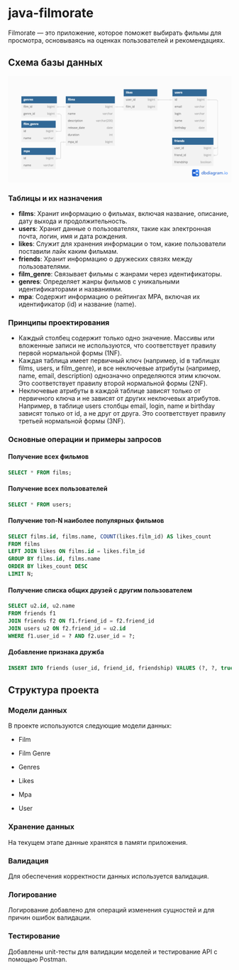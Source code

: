 # java-filmorate

Filmorate — это приложение, которое поможет выбирать фильмы для просмотра, основываясь на оценках пользователей и рекомендациях. 

## Схема базы данных

![Диаграмма базы данных](src/main/resources/images/filmorate_ER.png)

### Таблицы и их назначения

- **films**: Хранит информацию о фильмах, включая название, описание, дату выхода и продолжительность.
- **users**: Хранит данные о пользователях, такие как электронная почта, логин, имя и дата рождения.
- **likes**: Служит для хранения информации о том, какие пользователи поставили лайк каким фильмам.
- **friends**: Хранит информацию о дружеских связях между пользователями.
- **film_genre**: Связывает фильмы с жанрами через идентификаторы.
- **genres**: Определяет жанры фильмов с уникальными идентификаторами и названиями.
- **mpa**: Содержит информацию о рейтингах MPA, включая их идентификатор (id) и название (name).


### Принципы проектирования

- Каждый столбец содержит только одно значение. Массивы или вложенные записи не используются, что соответствует правилу первой нормальной формы (1NF).
- Каждая таблица имеет первичный ключ (например, id в таблицах films, users, и film_genre), и все неключевые атрибуты (например, name, email, description) однозначно определяются этим ключом. Это соответствует правилу второй нормальной формы (2NF).
- Неключевые атрибуты в каждой таблице зависят только от первичного ключа и не зависят от других неключевых атрибутов. Например, в таблице users столбцы email, login, name и birthday зависят только от id, а не друг от друга. Это соответствует правилу третьей нормальной формы (3NF).

### Основные операции и примеры запросов

#### Получение всех фильмов

```sql
SELECT * FROM films;
```

#### Получение всех пользователей

```sql
SELECT * FROM users;
```

#### Получение топ-N наиболее популярных фильмов

```sql
SELECT films.id, films.name, COUNT(likes.film_id) AS likes_count
FROM films
LEFT JOIN likes ON films.id = likes.film_id
GROUP BY films.id, films.name
ORDER BY likes_count DESC
LIMIT N;
```

#### Получение списка общих друзей с другим пользователем

```sql
SELECT u2.id, u2.name
FROM friends f1
JOIN friends f2 ON f1.friend_id = f2.friend_id
JOIN users u2 ON f2.friend_id = u2.id
WHERE f1.user_id = ? AND f2.user_id = ?;
```

#### Добавление признака дружба

```sql
INSERT INTO friends (user_id, friend_id, friendship) VALUES (?, ?, true);
```
##  Структура проекта

### Модели данных

В проекте используются следующие модели данных:

- Film

- Film Genre

- Genres

- Likes

- Mpa

- User

### Хранение данных

На текущем этапе данные хранятся в памяти приложения. 

### Валидация

Для обеспечения корректности данных используется валидация. 

### Логирование

Логирование добавлено для операций изменения сущностей и для причин ошибок валидации.

### Тестирование

Добавлены unit-тесты для валидации моделей и тестирование API с помощью Postman.




